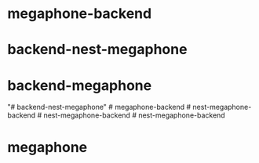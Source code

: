 # megaphone-backend
# backend-nest-megaphone
# backend-megaphone
"# backend-nest-megaphone" 
#   m e g a p h o n e - b a c k e n d  
 #   n e s t - m e g a p h o n e - b a c k e n d  
 #   n e s t - m e g a p h o n e - b a c k e n d  
 # nest-megaphone-backend
# megaphone
